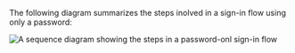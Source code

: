 The following diagram summarizes the steps inolved in a sign-in flow using only a password:

<div class="full border">

![A sequence diagram showing the steps in a password-onl sign-in flow](/img/oie-embedded-sdk/oie-embedded-dotnet-sign-in-pwd-only-flow-diagram.png)

<!--
   Source image: https://www.figma.com/file/YH5Zhzp66kGCglrXQUag2E/%F0%9F%93%8A-Updated-Diagrams-for-Dev-Docs?type=design&node-id=4341-21252&mode=design&t=e5J2RTLV0JkcOFHo-11  oie-embedded-dotnet-sign-in-pwd-only-flow-diagram
-->

</div>
